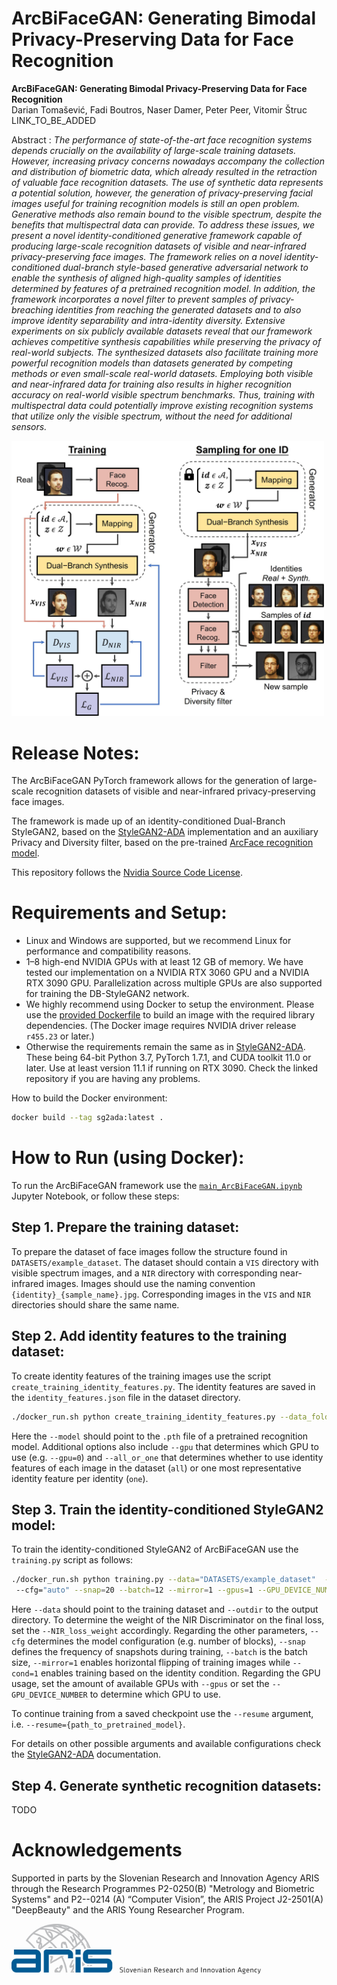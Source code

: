 # ArcBiFaceGAN: Generating Bimodal Privacy-Preserving Data for Face Recognition

**ArcBiFaceGAN: Generating Bimodal Privacy-Preserving Data for Face Recognition**<br>
Darian Tomašević, Fadi Boutros, Naser Damer, Peter Peer, Vitomir Štruc<br>
LINK_TO_BE_ADDED<br>

Abstract : *The performance of state-of-the-art face recognition systems depends crucially on the availability of
large-scale training datasets. However, increasing privacy concerns nowadays accompany the collection
and distribution of biometric data, which already resulted in the retraction of valuable face recognition
datasets. The use of synthetic data represents a potential solution, however, the generation of privacy-preserving facial images useful for training recognition models is still an open problem. Generative methods
also remain bound to the visible spectrum, despite the benefits that multispectral data can provide. To
address these issues, we present a novel identity-conditioned generative framework capable of producing
large-scale recognition datasets of visible and near-infrared privacy-preserving face images. The framework
relies on a novel identity-conditioned dual-branch style-based generative adversarial network to enable the
synthesis of aligned high-quality samples of identities determined by features of a pretrained recognition
model. In addition, the framework incorporates a novel filter to prevent samples of privacy-breaching
identities from reaching the generated datasets and to also improve identity separability and intra-identity
diversity. Extensive experiments on six publicly available datasets reveal that our framework achieves
competitive synthesis capabilities while preserving the privacy of real-world subjects. The synthesized
datasets also facilitate training more powerful recognition models than datasets generated by competing
methods or even small-scale real-world datasets. Employing both visible and near-infrared data for training
also results in higher recognition accuracy on real-world visible spectrum benchmarks. Thus, training
with multispectral data could potentially improve existing recognition systems that utilize only the visible
spectrum, without the need for additional sensors.*


<img src="./docs/ArcBiFaceGAN_framework.jpg" alt="ArcBiFaceGAN_framework" width="500"/>

# Release Notes: 

The ArcBiFaceGAN PyTorch framework allows for the generation of large-scale recognition datasets of visible and near-infrared privacy-preserving face images. 

The framework is made up of an identity-conditioned Dual-Branch StyleGAN2, based on the [StyleGAN2-ADA](https://github.com/NVlabs/stylegan2-ada-pytorch) implementation and an auxiliary Privacy and Diversity filter, based on the pre-trained [ArcFace recognition model](https://github.com/chenggongliang/arcface).

This repository follows the [Nvidia Source Code License](https://nvlabs.github.io/stylegan2-ada-pytorch/license.html).

# Requirements and Setup:

* Linux and Windows are supported, but we recommend Linux for performance and compatibility reasons.
* 1&ndash;8 high-end NVIDIA GPUs with at least 12 GB of memory. We have tested our implementation on a NVIDIA RTX 3060 GPU and a NVIDIA RTX 3090 GPU. Parallelization across multiple GPUs are also supported for training the DB-StyleGAN2 network.
* We highly recommend using Docker to setup the environment. Please use the [provided Dockerfile](./Dockerfile) to build an image with the required library dependencies. (The Docker image requires NVIDIA driver release `r455.23` or later.)
* Otherwise the requirements remain the same as in  [StyleGAN2-ADA](https://github.com/NVlabs/stylegan2-ada-pytorch). These being 64-bit Python 3.7, PyTorch 1.7.1, and CUDA toolkit 11.0 or later. Use at least version 11.1 if running on RTX 3090. Check the linked repository if you are having any problems.


How to build the Docker environment: 
```.bash
docker build --tag sg2ada:latest .
```

# How to Run (using Docker): 
To run the ArcBiFaceGAN framework use the [`main_ArcBiFaceGAN.ipynb`](main_ArcBiFaceGAN.ipynb) Jupyter Notebook, or follow these steps:

## Step 1. Prepare the training dataset:

To prepare the dataset of face images follow the structure found in `DATASETS/example_dataset`. The dataset should contain a `VIS` directory with visible spectrum images, and a `NIR` directory with corresponding near-infrared images. 
Images should use the naming convention `{identity}_{sample_name}.jpg`. Corresponding images in the `VIS` and `NIR` directories should share the same name. 

## Step 2. Add identity features to the training dataset:

To create identity features of the training images use the script `create_training_identity_features.py`. The identity features are saved in the `identity_features.json` file in the dataset directory.

```.bash
./docker_run.sh python create_training_identity_features.py --data_folder="DATASETS/example_dataset" --model={path_to_recognition_model}
```

Here the `--model` should point to the `.pth` file of a pretrained recognition model.
Additional options also include `--gpu` that determines which GPU to use (e.g. `--gpu=0`) and `--all_or_one` that determines whether to use identity features of each image in the dataset (`all`) or one most representative identity feature per identity (`one`). 

## Step 3. Train the identity-conditioned StyleGAN2 model:

To train the identity-conditioned StyleGAN2 of ArcBiFaceGAN use the `training.py` script as follows:   
```.bash
./docker_run.sh python training.py --data="DATASETS/example_dataset"  --outdir="EXPERIMENTS/training_output" --NIR_loss_weight=0.1 
 --cfg="auto" --snap=20 --batch=12 --mirror=1 --gpus=1 --GPU_DEVICE_NUMBER=0 --cond=1
```
Here `--data` should point to the training dataset and `--outdir` to the output directory. To determine the weight of the NIR Discriminator on the final loss, set the `--NIR_loss_weight` accordingly. Regarding the other parameters, `--cfg` determines the model configuration (e.g. number of blocks), `--snap` defines the frequency of snapshots during training,  `--batch` is the batch size,  `--mirror=1` enables horizontal flipping of training images while `--cond=1` enables training based on the identity condition. Regarding the GPU usage, set the amount of available GPUs with `--gpus` or set the `--GPU_DEVICE_NUMBER` to determine which GPU to use. 

To continue training from a saved checkpoint use the `--resume` argument, i.e. `--resume={path_to_pretrained_model}`. 

For details on other possible arguments and available configurations check the [StyleGAN2-ADA](https://github.com/NVlabs/stylegan2-ada-pytorch) documentation.

## Step 4. Generate synthetic recognition datasets: <br>

TODO



# Acknowledgements

Supported in parts by the Slovenian Research and Innovation Agency ARIS through the Research Programmes P2-0250(B) "Metrology and Biometric Systems" and P2--0214 (A) “Computer Vision”, the ARIS Project J2-2501(A) "DeepBeauty" and the ARIS Young Researcher Program.

<img src="./docs/ARIS_logo_eng_resized.jpg" alt="ARIS_logo_eng_resized" width="400"/>
